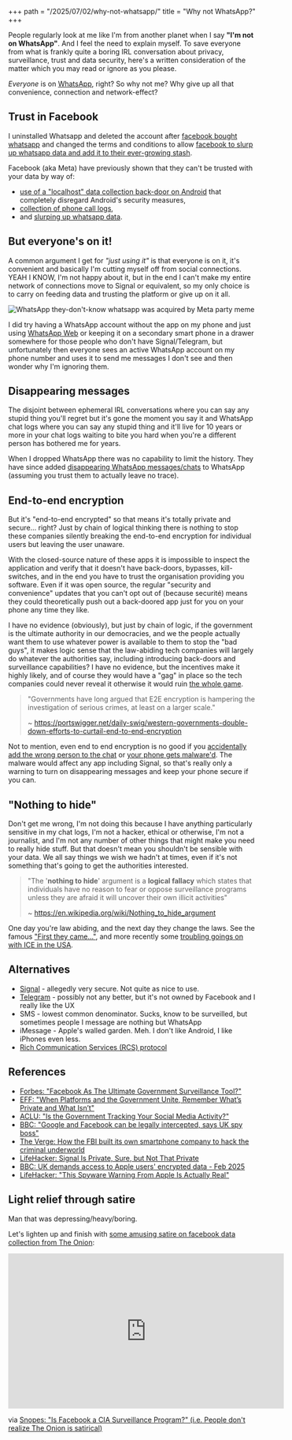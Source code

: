 +++
path = "/2025/07/02/why-not-whatsapp/"
title = "Why not WhatsApp?"
+++

People regularly look at me like I'm from another planet when I say **"I'm not on WhatsApp"**. And I feel the need to explain myself. To save everyone from what is frankly quite a boring IRL conversation about privacy, surveillance, trust and data security, here's a written consideration of the matter which you may read or ignore as you please.

*Everyone* is on [WhatsApp](https://www.whatsapp.com/), right? So why not me? Why give up all that convenience, connection and network-effect?

## Trust in Facebook

I uninstalled Whatsapp and deleted the account after [facebook bought whatsapp](https://www.forbes.com/sites/parmyolson/2014/10/06/facebook-closes-19-billion-whatsapp-deal/) and changed the terms and conditions to allow [facebook to slurp up whatsapp data and add it to their ever-growing stash](https://arstechnica.com/tech-policy/2021/01/whatsapp-users-must-share-their-data-with-facebook-or-stop-using-the-app/).

Facebook (aka Meta) have previously shown that they can't be trusted with your data by way of:

- [use of a "localhost" data collection back-door on Android](https://www.theregister.com/2025/06/03/meta_pauses_android_tracking_tech/) that completely disregard Android's security measures,
- [collection of phone call logs](https://mashable.com/article/facebook-android-phone-call-data-gathering),
- and [slurping up whatsapp data](https://www.bbc.co.uk/news/business-37485589).

## But everyone's on it!

A common argument I get for _"just using it"_ is that everyone is on it, it's convenient and basically I'm cutting myself off from social connections. YEAH I KNOW, I'm not happy about it, but in the end I can't make my entire network of connections move to Signal or equivalent, so my only choice is to carry on feeding data and trusting the platform or give up on it all.

![WhatsApp they-don't-know whatsapp was acquired by Meta party meme](https://i.imgflip.com/9vau5q.jpg)

I did try having a WhatsApp account without the app on my phone and just using [WhatsApp Web](https://web.whatsapp.com/) or keeping it on a secondary smart phone in a drawer somewhere for those people who don't have Signal/Telegram, but unfortunately then everyone sees an active WhatsApp account on my phone number and uses it to send me messages I don't see and then wonder why I'm ignoring them.

## Disappearing messages

The disjoint between ephemeral IRL conversations where you can say any stupid thing you'll regret but it's gone the moment you say it and WhatsApp chat logs where you can say any stupid thing and it'll live for 10 years or more in your chat logs waiting to bite you hard when you're a different person has bothered me for years.

When I dropped WhatsApp there was no capability to limit the history. They have since added [disappearing WhatsApp messages/chats](https://faq.whatsapp.com/673193694148537) to WhatsApp (assuming you trust them to actually leave no trace).

## End-to-end encryption

But it's "end-to-end encrypted" so that means it's totally private and secure... right? Just by chain of logical thinking there is nothing to stop these companies silently breaking the end-to-end encryption for individual users but leaving the user unaware.

With the closed-source nature of these apps it is impossible to inspect the application and verify that it doesn't have back-doors, bypasses, kill-switches, and in the end you have to trust the organisation providing you software. Even if it was open source, the regular "security and convenience" updates that you can't opt out of (because securité) means they could theoretically push out a back-doored app just for you on your phone any time they like.

I have no evidence (obviously), but just by chain of logic, if the government is the ultimate authority in our democracies, and we the people actually want them to use whatever power is available to them to stop the "bad guys", it makes logic sense that the law-abiding tech companies will largely do whatever the authorities say, including introducing back-doors and surveillance capabilities? I have no evidence, but the incentives make it highly likely, and of course they would have a "gag" in place so the tech companies could never reveal it otherwise it would ruin [the whole game](https://www.theverge.com/2024/5/23/24163389/joseph-cox-dark-wire-fbi-phone-startup-anom-criminals-secure-messaging-decoder-interview).

> "Governments have long argued that E2E encryption is hampering the investigation of serious crimes, at least on a larger scale."
>
> ~ <https://portswigger.net/daily-swig/western-governments-double-down-efforts-to-curtail-end-to-end-encryption>

Not to mention, even end to end encryption is no good if you [accidentally add the wrong person to the chat](https://lifehacker.com/tech/signal-is-private-sure-but-not-that-private) or [your phone gets malware'd](https://lifehacker.com/tech/apple-spyware-warning-is-real). The malware would affect any app including Signal, so that's really only a warning to turn on disappearing messages and keep your phone secure if you can.


## "Nothing to hide"

Don't get me wrong, I'm not doing this because I have anything particularly sensitive in my chat logs, I'm not a hacker, ethical or otherwise, I'm not a journalist, and I'm not any number of other things that might make you need to really hide stuff. But that doesn't mean you shouldn't be sensible with your data. We all say things we wish we hadn't at times, even if it's not something that's going to get the authorities interested.

> "The '**nothing to hide**' argument is a **logical fallacy** which states that individuals have no reason to fear or oppose surveillance programs unless they are afraid it will uncover their own illicit activities"
>
> ~ <https://en.wikipedia.org/wiki/Nothing_to_hide_argument>

One day you're law abiding, and the next day they change the laws. See the famous ["First they came..."](https://en.wikipedia.org/wiki/First_They_Came), and more recently some [troubling goings on with ICE in the USA](https://www.msn.com/en-us/news/us/masked-ice-officers-the-new-calling-card-of-the-trump-administration-s-immigration-crackdown/ar-AA1H9V0c).

## Alternatives

- [Signal](https://signal.org/) - allegedly very secure. Not quite as nice to use.
- [Telegram](https://telegram.org/) - possibly not any better, but it's not owned by Facebook and I really like the UX
- SMS - lowest common denominator. Sucks, know to be surveilled, but sometimes people I message are nothing but WhatsApp
- iMessage - Apple's walled garden. Meh. I don't like Android, I like iPhones even less.
- [Rich Communication Services (RCS) protocol](https://www.androidauthority.com/rcs-iphone-hands-on-3454911/)

## References

- [Forbes: "Facebook As The Ultimate Government Surveillance Tool?"](https://www.forbes.com/sites/kalevleetaru/2018/07/20/facebook-as-the-ultimate-government-surveillance-tool/)
- [EFF: "When Platforms and the Government Unite, Remember What’s Private and What Isn’t"](https://www.eff.org/deeplinks/2025/02/when-platforms-and-government-unite-remember-whats-private-and-what-isnt)
- [ACLU: "Is the Government Tracking Your Social Media Activity?"](https://www.aclu.org/news/national-security/is-the-government-tracking-your-social-media-activity)
- [BBC: "Google and Facebook can be legally intercepted, says UK spy boss"](https://www.bbc.co.uk/news/technology-27887639)
- [The Verge: How the FBI built its own smartphone company to hack the criminal underworld](https://www.theverge.com/2024/5/23/24163389/joseph-cox-dark-wire-fbi-phone-startup-anom-criminals-secure-messaging-decoder-interview)
- [LifeHacker: Signal Is Private, Sure, but Not That Private](https://lifehacker.com/tech/signal-is-private-sure-but-not-that-private)
- [BBC: UK demands access to Apple users' encrypted data - Feb 2025](https://www.bbc.co.uk/news/articles/c20g288yldko)
- [LifeHacker: "This Spyware Warning From Apple Is Actually Real"](https://lifehacker.com/tech/apple-spyware-warning-is-real)

## Light relief through satire

Man that was depressing/heavy/boring.

Let's lighten up and finish with [some amusing satire on facebook data collection from The Onion](https://www.youtube.com/watch?v=juQcZO_WnsI):

<iframe width="560" height="315" src="https://www.youtube.com/embed/juQcZO_WnsI?si=47GA1NG06ut6o7x9" title="YouTube video player" frameborder="0" allow="accelerometer; autoplay; clipboard-write; encrypted-media; gyroscope; picture-in-picture; web-share" referrerpolicy="strict-origin-when-cross-origin" allowfullscreen></iframe>

via [Snopes: "Is Facebook a CIA Surveillance Program?" (i.e. People don't realize The Onion is satirical)](https://www.snopes.com/fact-check/facebook-cia-zuckerberg/)
